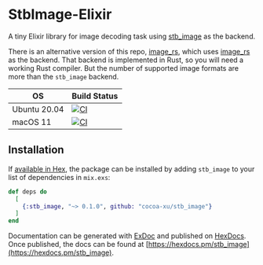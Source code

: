 # StbImage-Elixir

A tiny Elixir library for image decoding task using [stb_image](https://github.com/nothings/stb/blob/master/stb_image.h) as the backend.

There is an alternative version of this repo, [image_rs](https://github.com/cocoa-xu/image_rs), which uses [image_rs](https://github.com/image-rs/image) as the backend. 
That backend is implemented in Rust, so you will need a working Rust compiler. But the number of supported image formats are more than the `stb_image` backend.

| OS               | Build Status |
|------------------|--------------|
| Ubuntu 20.04     | [![CI](https://github.com/cocoa-xu/stb_image/actions/workflows/linux.yml/badge.svg)](https://github.com/cocoa-xu/stb_image/actions/workflows/linux.yml) |
| macOS 11         | [![CI](https://github.com/cocoa-xu/stb_image/actions/workflows/macos.yml/badge.svg)](https://github.com/cocoa-xu/stb_image/actions/workflows/macos.yml) |

## Installation

If [available in Hex](https://hex.pm/docs/publish), the package can be installed
by adding `stb_image` to your list of dependencies in `mix.exs`:

```elixir
def deps do
  [
    {:stb_image, "~> 0.1.0", github: "cocoa-xu/stb_image"}
  ]
end
```

Documentation can be generated with [ExDoc](https://github.com/elixir-lang/ex_doc)
and published on [HexDocs](https://hexdocs.pm). Once published, the docs can
be found at [https://hexdocs.pm/stb_image](https://hexdocs.pm/stb_image).


